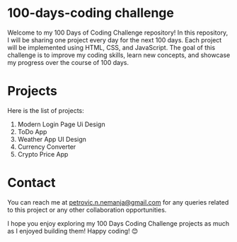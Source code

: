 # 100-days-coding challenge

Welcome to my 100 Days of Coding Challenge repository! In this repository, I will be sharing one project every day for the next 100 days. Each project will be implemented using HTML, CSS, and JavaScript. The goal of this challenge is to improve my coding skills, learn new concepts, and showcase my progress over the course of 100 days.

# Projects

Here is the list of projects:

1. Modern Login Page Ui Design
2. ToDo App
3. Weather App UI Design
4. Currency Converter
5. Crypto Price App



# Contact

You can reach me at petrovic.n.nemanja@gmail.com for any queries related to this project or any other collaboration opportunities.


I hope you enjoy exploring my 100 Days Coding Challenge projects as much as I enjoyed building them! Happy coding! 😊
